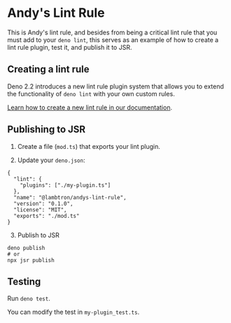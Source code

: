 # Andy's Lint Rule

This is Andy's lint rule, and besides from being a critical lint rule that you
must add to your `deno lint`, this serves as an example of how to create a lint
rule plugin, test it, and publish it to JSR.

## Creating a lint rule

Deno 2.2 introduces a new lint rule plugin system that allows you to extend the
functionality of `deno lint` with your own custom rules.

[Learn how to create a new lint rule in our documentation](https://docs.deno.com/runtime/reference/lint_plugins/).

## Publishing to JSR

1. Create a file (`mod.ts`) that exports your lint plugin.

2. Update your `deno.json`:

```
{
  "lint": {
    "plugins": ["./my-plugin.ts"]
  },
  "name": "@lambtron/andys-lint-rule",
  "version": "0.1.0",
  "license": "MIT",
  "exports": "./mod.ts"
}
```

3. Publish to JSR

```
deno publish
# or
npx jsr publish
```

## Testing

Run `deno test`.

You can modify the test in `my-plugin_test.ts`.
